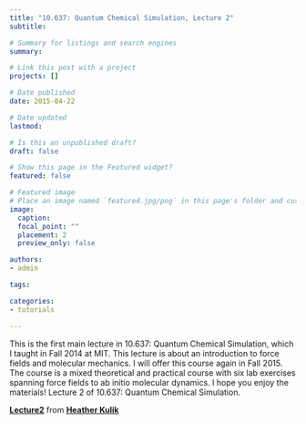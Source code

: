```yaml
---
title: "10.637: Quantum Chemical Simulation, Lecture 2"
subtitle: 

# Summary for listings and search engines
summary: 

# Link this post with a project
projects: []

# Date published
date: 2015-04-22

# Date updated
lastmod: 

# Is this an unpublished draft?
draft: false

# Show this page in the Featured widget?
featured: false

# Featured image
# Place an image named `featured.jpg/png` in this page's folder and customize its options here.
image:
  caption: 
  focal_point: ""
  placement: 2
  preview_only: false

authors:
- admin

tags:

categories:
- tutorials

---
```

This is the first main lecture in 10.637: Quantum Chemical Simulation, which I taught in Fall 2014 at MIT. This lecture is about an introduction to force fields and molecular mechanics. I will offer this course again in Fall 2015. The course is a mixed theoretical and practical course with six lab exercises spanning force fields to ab initio molecular dynamics. I hope you enjoy the materials! Lecture 2 of 10.637: Quantum Chemical Simulation. 


   **[Lecture2](//www.slideshare.net/qchemforqespresso/lecture2-46436719 "Lecture2")**  from **[Heather Kulik](//www.slideshare.net/qchemforqespresso)** 
